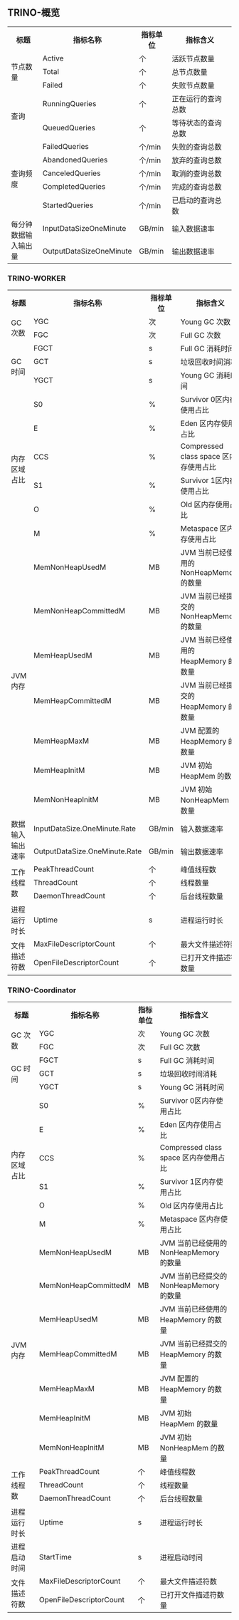 ## TRINO-概览
<table>
<tr>
<th width=20%>标题 </th>
<th width=20%>指标名称</th>
<th width=15%>指标单位</th>
<th width=45%>指标含义 </th>
</tr><tr>
<td rowspan=3>节点数量</td>
<td>Active</td>
<td >个</td>
<td >活跃节点数量</td>
</tr><tr>
<td >Total</td>
<td >个</td>
<td >总节点数量</td>
</tr><tr>
<td >Failed</td>
<td >个</td>
<td >失败节点数量</td>
</tr><tr>
<td rowspan=2>查询</td>
<td >RunningQueries</td>
<td >个</td>
<td >正在运行的查询总数</td>
</tr><tr>
<td >QueuedQueries</td>
<td >个</td>
<td >等待状态的查询总数</td>
</tr><tr>
<td  rowspan=5>查询频度</td>
<td >FailedQueries</td>
<td >个/min</td>
<td >失败的查询总数</td>
</tr><tr>
<td >AbandonedQueries</td>
<td >个/min</td>
<td >放弃的查询总数</td>
</tr><tr>
<td >CanceledQueries</td>
<td >个/min</td>
<td >取消的查询总数</td>
</tr><tr>
<td >CompletedQueries</td>
<td >个/min</td>
<td >完成的查询总数</td>
</tr><tr>	
<td >StartedQueries</td>
<td >个/min</td>
<td >已启动的查询总数</td>
</tr><tr>	
<td rowspan=2>每分钟数据输入输出量</td>
<td >InputDataSizeOneMinute</td>
<td >GB/min</td>
<td >输入数据速率</td>
</tr><tr>
<td >OutputDataSizeOneMinute</td>
<td >GB/min</td>
<td >输出数据速率</td>
</tr>
</table>

### TRINO-WORKER
<table>
<tr>
<th width=20%>标题 </th>
<th width=20%>指标名称</th>
<th width=15%>指标单位</th>
<th width=45%>指标含义 </th>
</tr><tr>
<td rowspan=2>GC 次数 </td>
<td >YGC </td>
<td >次 </td>
<td >Young GC 次数 </td>
</tr><tr>
<td >FGC </td>
<td >次 </td>
<td >Full GC 次数 </td>
</tr><tr>
<td rowspan=3>GC 时间 </td>
<td >FGCT </td>
<td >s </td>
<td >Full GC 消耗时间 </td>
</tr><tr>
<td >GCT </td>
<td >s </td>
<td >垃圾回收时间消耗 </td>
</tr><tr>
<td >YGCT </td>
<td >s </td>
<td >Young GC 消耗时间 </td>
</tr><tr>
<td rowspan=6>内存区域占比 </td>
<td >S0</td>
<td >% </td>
<td >Survivor 0区内存使用占比 </td>
</tr><tr>
<td >E </td>
<td >% </td>
<td >Eden 区内存使用占比 </td>
</tr><tr>
<td >CCS </td>
<td >% </td>
<td >Compressed class space 区内存使用占比 </td>
</tr><tr>
<td >S1 </td>
<td >% </td>
<td >Survivor 1区内存使用占比 </td>
</tr><tr>
<td >O </td>
<td >% </td>
<td >Old 区内存使用占比 </td>
</tr><tr>
<td >M </td>
<td >% </td>
<td >Metaspace 区内存使用占比 </td>
</tr><tr>
<td rowspan=7>JVM 内存 </td>
<td >MemNonHeapUsedM </td>
<td >MB </td>
<td >JVM 当前已经使用的 NonHeapMemory 的数量</td>
</tr><tr>
<td >MemNonHeapCommittedM </td>
<td >MB </td>
<td >JVM 当前已经提交的 NonHeapMemory 的数量</td>
</tr><tr>
<td >MemHeapUsedM </td>
<td >MB </td>
<td >JVM 当前已经使用的 HeapMemory 的数量</td>
</tr><tr>
<td >MemHeapCommittedM </td>
<td >MB </td>
<td >JVM 当前已经提交的 HeapMemory 的数量</td>
</tr><tr>
<td >MemHeapMaxM </td>
<td >MB </td>
<td >JVM 配置的 HeapMemory 的数量</td>
</tr><tr>
<td >MemHeapInitM </td>
<td >MB </td>
<td >JVM 初始 HeapMem 的数量</td>
</tr><tr>
<td >MemNonHeapInitM </td>
<td >MB </td>
<td >JVM 初始 NonHeapMem 的数量</td>
</tr><tr>
<td rowspan=2>数据输入输出速率 </td>
<td >InputDataSize.OneMinute.Rate </td>
<td >GB/min </td>
<td >输入数据速率</td>
</tr><tr>
<td >OutputDataSize.OneMinute.Rate</td>
<td >GB/min </td>
<td >输出数据速率</td>
</tr><tr>
<td rowspan=3>工作线程数 </td>
<td >PeakThreadCount </td>
<td >个 </td>
<td >峰值线程数</td>
</tr><tr>
<td >ThreadCount</td>
<td >个 </td>
<td >线程数量</td>
</tr><tr>
<td >DaemonThreadCount</td>
<td >个 </td>
<td >后台线程数量</td>
</tr><tr>
<td >进程运行时长</td>
<td >Uptime</td>
<td >s</td>
<td >进程运行时长</td>
</tr><tr>
<td rowspan=2>文件描述符数</td>
<td >MaxFileDescriptorCount</td>
<td >个</td>
<td >最大文件描述符数</td>
</tr><tr>
<td >OpenFileDescriptorCount</td>
<td >个</td>
<td >已打开文件描述符数量</td>
</tr>
</table>

### TRINO-Coordinator
<table>
<tr>
<th width=20%>标题 </th>
<th width=20%>指标名称</th>
<th width=15%>指标单位</th>
<th width=45%>指标含义 </th>
</tr><tr>
<td rowspan=2>GC 次数 </td>
<td >YGC </td>
<td >次 </td>
<td >Young GC 次数 </td>
</tr><tr>
<td >FGC </td>
<td >次 </td>
<td >Full GC 次数 </td>
</tr><tr>
<td rowspan=3>GC 时间 </td>
<td >FGCT </td>
<td >s </td>
<td >Full GC 消耗时间 </td>
</tr><tr>
<td >GCT </td>
<td >s </td>
<td >垃圾回收时间消耗 </td>
</tr><tr>
<td >YGCT </td>
<td >s </td>
<td >Young GC 消耗时间 </td>
</tr><tr>
<td rowspan=6>内存区域占比 </td>
<td >S0</td>
<td >% </td>
<td >Survivor 0区内存使用占比 </td>
</tr><tr>
<td >E </td>
<td >% </td>
<td >Eden 区内存使用占比 </td>
</tr><tr>
<td >CCS </td>
<td >% </td>
<td >Compressed class space 区内存使用占比 </td>
</tr><tr>
<td >S1 </td>
<td >% </td>
<td >Survivor 1区内存使用占比 </td>
</tr><tr>
<td >O </td>
<td >% </td>
<td >Old 区内存使用占比 </td>
</tr><tr>
<td >M </td>
<td >% </td>
<td >Metaspace 区内存使用占比 </td>
</tr><tr>
<td rowspan=7>JVM 内存 </td>
<td >MemNonHeapUsedM </td>
<td >MB </td>
<td >JVM 当前已经使用的 NonHeapMemory 的数量</td>
</tr><tr>
<td >MemNonHeapCommittedM </td>
<td >MB </td>
<td >JVM 当前已经提交的 NonHeapMemory 的数量</td>
</tr><tr>
<td >MemHeapUsedM </td>
<td >MB </td>
<td >JVM 当前已经使用的 HeapMemory 的数量</td>
</tr><tr>
<td >MemHeapCommittedM </td>
<td >MB </td>
<td >JVM 当前已经提交的 HeapMemory 的数量</td>
</tr><tr>
<td >MemHeapMaxM </td>
<td >MB </td>
<td >JVM 配置的 HeapMemory 的数量</td>
</tr><tr>
<td >MemHeapInitM </td>
<td >MB </td>
<td >JVM 初始 HeapMem 的数量</td>
</tr><tr>
<td >MemNonHeapInitM </td>
<td >MB </td>
<td >JVM 初始 NonHeapMem 的数量</td>
</tr><tr>
<td rowspan=3>工作线程数 </td>
<td >PeakThreadCount </td>
<td >个 </td>
<td >峰值线程数</td>
</tr><tr>
<td >ThreadCount</td>
<td >个 </td>
<td >线程数量</td>
</tr><tr>
<td >DaemonThreadCount</td>
<td >个 </td>
<td >后台线程数量</td>
</tr><tr>
<td >进程运行时长</td>
<td >Uptime</td>
<td >s</td>
<td >进程运行时长</td>
</tr><tr>
<td >进程启动时间</td>
<td >StartTime</td>
<td >s</td>
<td >进程启动时间</td>
</tr><tr>
<td rowspan=2>文件描述符数</td>
<td >MaxFileDescriptorCount</td>
<td >个</td>
<td >最大文件描述符数</td>
</tr><tr>
<td >OpenFileDescriptorCount</td>
<td >个</td>
<td >已打开文件描述符数量</td>
</tr>
</table >

